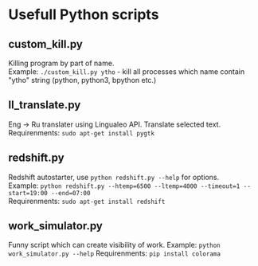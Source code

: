 # Usefull Python scripts
## custom_kill.py
Killing program by part of name.  
Example: `./custom_kill.py ytho` - kill all processes which name contain "ytho" string (python, python3, bpython etc.)

## ll_translate.py
Eng -> Ru translater using Lingualeo API. Translate selected text.  
Requirenments: `sudo apt-get install pygtk`

## redshift.py
Redshift autostarter, use `python redshift.py --help` for options.  
Example: `python redshift.py --htemp=6500 --ltemp=4000 --timeout=1 --start=19:00 --end=07:00`  
Requirenments: `sudo apt-get install redshift`

## work_simulator.py
Funny script which can create visibility of work.
Example: `python work_simulator.py --help`
Requirenments: `pip install colorama`
